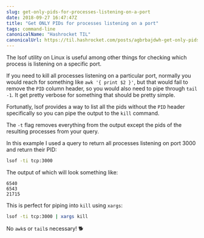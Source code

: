 ```yaml
---
slug: get-only-pids-for-processes-listening-on-a-port
date: 2018-09-27 16:47:47Z
title: "Get ONLY PIDs for processes listening on a port"
tags: command-line
canonicalName: "Hashrocket TIL"
canonicalUrl: https://til.hashrocket.com/posts/agbrbajdwh-get-only-pids-for-processes-listening-on-a-port
---
```



The lsof utility on Linux is useful among other things for checking which process is listening on a specific port.

If you need to kill all processes listening on a particular port, normally you would reach for something like `awk '{ print $2 }'`, but that would fail to remove the `PID` column header, so you would also need to pipe through `tail -1`. It get pretty verbose for something that should be pretty simple.

Fortunatly, lsof provides a way to list all the pids without the `PID` header specifically so you can pipe the output to the `kill` command.

The `-t` flag removes everything from the output except the pids of the resulting processes from your query.

In this example I used a query to return all processes listening on port 3000 and return their PID:

```sh
lsof -ti tcp:3000
```

The output of which will look something like:

```
6540
6543
21715
```

This is perfect for piping into `kill` using `xargs`:

```sh
lsof -ti tcp:3000 | xargs kill
```

No `awk`s or `tail`s necessary! 🐕
